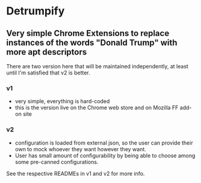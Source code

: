 
# Detrumpify

## Very simple Chrome Extensions to replace instances of the words "Donald Trump" with more apt descriptors

There are two version here that will be maintained independently, 
at least until I'm satisfied that v2 is better.

### v1

- very simple, everything is hard-coded
- this is the version live on the Chrome web store and on Mozilla FF add-on site

### v2

- configuration is loaded from external json, so the user can provide their own to mock whoever they want however they want.
- User has small amount of configurability by being able to choose among some pre-canned configurations.

See the respective READMEs in v1 and v2 for more info.


